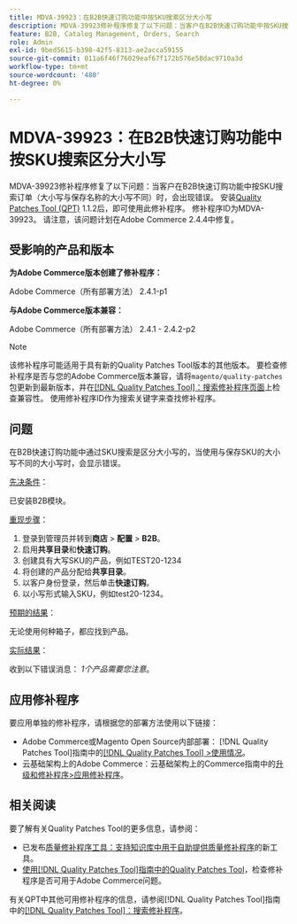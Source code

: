 ```yaml
---
title: MDVA-39923：在B2B快速订购功能中按SKU搜索区分大小写
description: MDVA-39923修补程序修复了以下问题：当客户在B2B快速订购功能中按SKU搜索订单（大小写与保存名称的大小写不同）时，会出现错误。 安装[Quality Patches Tool (QPT)](https://experienceleague.adobe.com/en/docs/commerce-operations/tools/quality-patches-tool/quality-patches-tool-to-self-serve-quality-patches) 1.1.2后，即可使用此修补程序。 修补程序ID为MDVA-39923。 请注意，该问题计划在Adobe Commerce 2.4.4中修复。
feature: B2B, Catalog Management, Orders, Search
role: Admin
exl-id: 9bed5615-b398-42f5-8313-ae2acca59155
source-git-commit: 011a6f46f76029eaf67f172b576e58dac9710a3d
workflow-type: tm+mt
source-wordcount: '480'
ht-degree: 0%

---
```


# MDVA-39923：在B2B快速订购功能中按SKU搜索区分大小写

MDVA-39923修补程序修复了以下问题：当客户在B2B快速订购功能中按SKU搜索订单（大小写与保存名称的大小写不同）时，会出现错误。 安装[Quality Patches Tool (QPT)](https://experienceleague.adobe.com/en/docs/commerce-operations/tools/quality-patches-tool/quality-patches-tool-to-self-serve-quality-patches) 1.1.2后，即可使用此修补程序。 修补程序ID为MDVA-39923。 请注意，该问题计划在Adobe Commerce 2.4.4中修复。

## 受影响的产品和版本

**为Adobe Commerce版本创建了修补程序：**

Adobe Commerce（所有部署方法） 2.4.1-p1

**与Adobe Commerce版本兼容：**

Adobe Commerce（所有部署方法） 2.4.1 - 2.4.2-p2

>[!NOTE]
>
>该修补程序可能适用于具有新的Quality Patches Tool版本的其他版本。 要检查修补程序是否与您的Adobe Commerce版本兼容，请将`magento/quality-patches`包更新到最新版本，并在[[!DNL Quality Patches Tool]：搜索修补程序页面](https://experienceleague.adobe.com/en/docs/commerce-operations/tools/quality-patches-tool/quality-patches-tool-to-self-serve-quality-patches)上检查兼容性。 使用修补程序ID作为搜索关键字来查找修补程序。

## 问题

在B2B快速订购功能中通过SKU搜索是区分大小写的，当使用与保存SKU的大小写不同的大小写时，会显示错误。

<u>先决条件</u>：

已安装B2B模块。

<u>重现步骤</u>：

1. 登录到管理员并转到&#x200B;**商店** > **配置** > **B2B**。
1. 启用&#x200B;**共享目录**&#x200B;和&#x200B;**快速订购**。
1. 创建具有大写SKU的产品，例如TEST20-1234
1. 将创建的产品分配给&#x200B;**共享目录**。
1. 以客户身份登录，然后单击&#x200B;**快速订购**。
1. 以小写形式输入SKU，例如test20-1234。

<u>预期的结果</u>：

无论使用何种箱子，都应找到产品。

<u>实际结果</u>：

收到以下错误消息： *1个产品需要您注意*。

## 应用修补程序

要应用单独的修补程序，请根据您的部署方法使用以下链接：

* Adobe Commerce或Magento Open Source内部部署： [!DNL Quality Patches Tool]指南中的[[!DNL Quality Patches Tool] >使用情况](/help/tools/quality-patches-tool/usage.md)。
* 云基础架构上的Adobe Commerce：云基础架构上的Commerce指南中的[升级和修补程序>应用修补程序](https://experienceleague.adobe.com/docs/commerce-cloud-service/user-guide/develop/upgrade/apply-patches.html)。

## 相关阅读

要了解有关Quality Patches Tool的更多信息，请参阅：

* 已发布[质量修补程序工具：支持知识库中用于自助提供质量修补程序](https://experienceleague.adobe.com/en/docs/commerce-operations/tools/quality-patches-tool/quality-patches-tool-to-self-serve-quality-patches)的新工具。
* [使用[!DNL Quality Patches Tool]指南中的Quality Patches Tool](/help/tools/quality-patches-tool/patches-available-in-qpt/check-patch-for-magento-issue-with-magento-quality-patches.md)，检查修补程序是否可用于Adobe Commerce问题。

有关QPT中其他可用修补程序的信息，请参阅[!DNL Quality Patches Tool]指南中的[[!DNL Quality Patches Tool]：搜索修补程序](https://experienceleague.adobe.com/tools/commerce-quality-patches/index.html)。
